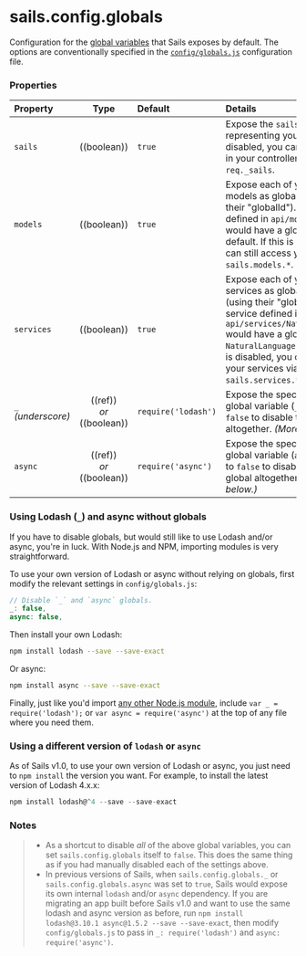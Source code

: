 # sails.config.globals


Configuration for the [global variables](https://developer.mozilla.org/en-US/docs/Glossary/Global_variable) that Sails exposes by default.  The options are conventionally specified in the [`config/globals.js`](http://sailsjs.com/anatomy/config/globals-js) configuration file.



### Properties

| Property    | Type       | Default   | Details |
|:-----------|:----------:|:----------|:--------|
| `sails` | ((boolean)) | `true` | Expose the `sails` instance representing your app.  If this is disabled, you can still get access in your controller actions via `req._sails`.
| `models` | ((boolean)) | `true` | Expose each of your app's models as global variables (using their "globalId").  E.g. a model defined in `api/models/User.js` would have a globalId of `User` by default.   If this is disabled, you can still access your models via `sails.models.*`.
| `services` | ((boolean)) | `true` | Expose each of your app's services as global variables (using their "globalId").  E.g. a service defined in `api/services/NaturalLanguage.js` would have a globalId of `NaturalLanguage` by default.  If this is disabled, you can still access your services via `sails.services.*`.
| `_` _(underscore)_  | ((ref))<br/>_or_<br/>((boolean))     | `require('lodash')`  | Expose the specified `lodash` as a global variable (`_`).  Or set this to `false` to disable the `_` global altogether.  _(More on that below.)_
| `async`  | ((ref))<br/>_or_<br/>((boolean)) | `require('async')` | Expose the specified `async` as a global variable (`async`).  Or set this to `false` to disable the `async` global altogether. _(More on that below.)_



### Using Lodash (`_`) and async without globals

If you have to disable globals, but would still like to use Lodash and/or async, you're in luck.  With Node.js and NPM, importing modules is very straightforward.

To use your own version of Lodash or async without relying on globals, first modify the relevant settings in `config/globals.js`:

```js
// Disable `_` and `async` globals.
_: false,
async: false,
```

Then install your own Lodash:

```sh
npm install lodash --save --save-exact
```

Or async:

```sh
npm install async --save --save-exact
```


Finally, just like you'd import [any other Node.js module](https://soundcloud.com/marak/marak-the-node-js-rap), include `var _ = require('lodash');` or `var async = require('async')` at the top of any file where you need them.



### Using a different version of `lodash` or `async`

As of Sails v1.0, to use your own version of Lodash or async, you just need to `npm install` the version you want.  For example, to install the latest version of Lodash 4.x.x:

```js
npm install lodash@^4 --save --save-exact
```



### Notes

> + As a shortcut to disable _all_ of the above global variables, you can set `sails.config.globals` itself to `false`.  This does the same thing as if you had manually disabled each of the settings above.
> + In previous versions of Sails, when `sails.config.globals._` or `sails.config.globals.async` was set to `true`, Sails would expose its own internal `lodash` and/or `async` dependency.  If you are migrating an app built before Sails v1.0 and want to use the same lodash and async version as before, run `npm install lodash@3.10.1 async@1.5.2 --save --save-exact`, then modify `config/globals.js` to pass in `_: require('lodash')` and `async: require('async')`.




<docmeta name="displayName" value="sails.config.globals">
<docmeta name="pageType" value="property">


